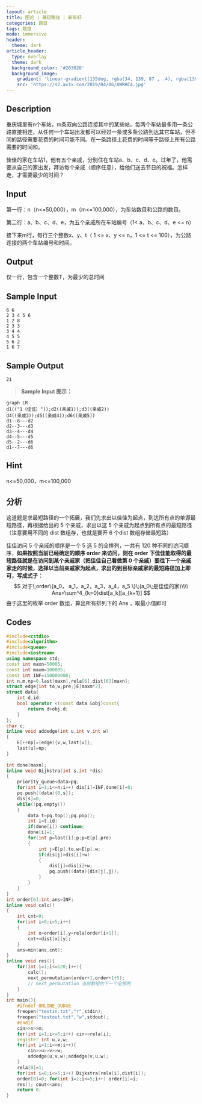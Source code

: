 ```yaml
---
layout: article
title: 图论 | 最短路径 | 新年好
categories: 题目
tags: 题目
mode: immersive
header:
  theme: dark
article_header:
  type: overlay
  theme: dark
  background_color: '#203028'
  background_image:
    gradient: 'linear-gradient(135deg, rgba(34, 139, 87 , .4), rgba(139, 34, 139, .4))'
    src: 'https://s2.ax1x.com/2019/04/06/AWRHC4.jpg'
---
```


<!--more-->

## Description

重庆城里有n个车站，m条双向公路连接其中的某些站。每两个车站最多用一条公路直接相连，从任何一个车站出发都可以经过一条或多条公路到达其它车站，但不同的路径需要花费的时间可能不同。在一条路径上花费的时间等于路径上所有公路需要的时间和。

佳佳的家在车站1，他有五个亲戚，分别住在车站a、b、c、d、e。过年了，他需要从自己的家出发，拜访每个亲戚（顺序任意），给他们送去节日的祝福。怎样走，才需要最少的时间？

## Input

第一行：n（n<=50,000），m（m<=100,000），为车站数目和公路的数目。

第二行：a、b、c、d、e，为五个亲戚所在车站编号（1< a、b、c、d、e <= n）

接下来m行，每行三个整数x、y、t（ 1 <= x、y <= n，1 <= t <= 100），为公路连接的两个车站编号和时间。 

## Output

仅一行，包含一个整数T，为最少的总时间

## Sample Input

```text
6 6
2 3 4 5 6
1 2 8
2 3 3
3 4 4
4 5 5
5 6 2
1 6 7
```

## Sample Output

```text
21
```

> **Sample Input 图示：**

```mermaid
graph LR
d1(("1（佳佳）"));d2((亲戚1));d3((亲戚2))
d4((亲戚3));d5((亲戚4));d6((亲戚5))
d1--8---d2
d2--3---d3
d3--4---d4
d4--5---d5
d5--2---d6
d1--7---d6
```

## Hint

n<=50,000，m<=100,000

## 分析

这道题是求最短路径的一个拓展，我们先求出以佳佳为起点，到达所有点的单源最短路径，再根据给出的 5 个亲戚，求出以这 5 个亲戚为起点到所有点的最短路径（注意要用不同的 dist 数组存，也就是要开 6 个dist 数组存储最短路）

佳佳访问 5 个亲戚的顺序是一个 5 选 5 的全排列，一共有 120 种不同的访问顺序，**如果按照当前已经确定的顺序 order 来访问，则在 order 下佳佳能取得的最短路径就是在访问到某个亲戚家（把佳佳自己看做第 0 个亲戚）要往下一个亲戚家走的时候，选择以当前亲戚家为起点，求出的到目标亲戚家的最短路径加上即可，写成式子：**
$$
对于\;order\{a_0， a_1，a_2，a_3，a_4，a_5 \}\;(a_0\;是佳佳的家)\\\\
Ans=\sum^4_{k=0}dist[a_k][a_{k+1}]
$$
由于这里的枚举 order 数组，算出所有排列下的 Ans ，取最小值即可

## Codes

```cpp
#include<cstdio>
#include<algorithm>
#include<queue>
#include<iostream>
using namespace std;
const int maxn=50005;
const int maxm=100005;
const int INF=150000000;
int n,m,np=0,last[maxn],rela[6],dist[6][maxn];
struct edge{int to,w,pre;}E[maxm*2];
struct data{
	int d,id;
	bool operator <(const data &obj)const{
		return d>obj.d;
	}
};
char c;
inline void addedge(int u,int v,int w)
{
	E[++np]=(edge){v,w,last[u]};
	last[u]=np;
}
 
int done[maxn];
inline void Dijkstra(int s,int *dis)
{
	priority_queue<data>pq;
	for(int i=1;i<=n;i++) dis[i]=INF,done[i]=0;
	pq.push((data){0,s});
	dis[s]=0;
	while(!pq.empty())
	{
		data t=pq.top();pq.pop();
		int i=t.id;
		if(done[i]) continue;
		done[i]=1;
		for(int p=last[i];p;p=E[p].pre)
		{
			int j=E[p].to,w=E[p].w;
			if(dis[j]>dis[i]+w)
			{
				dis[j]=dis[i]+w;
				pq.push((data){dis[j],j});
			}
		}
	}
}
int order[6];int ans=INF;
inline void calc()
{
	int cnt=0;
	for(int i=0;i<5;i++)
	{
		int x=order[i],y=rela[order[i+1]];
		cnt+=dist[x][y];
	}
	ans=min(ans,cnt);
}
inline void res(){
	for(int i=1;i<=120;i++){
		calc();
		next_permutation(order+1,order+1+5);
        // next_permutation 当前数组的下一个全排列 
	}
}
int main(){
	#ifndef ONLINE_JUDGE
	freopen("testin.txt","r",stdin);
	freopen("testout.txt","w",stdout);
	#endif
	cin>>n>>m;
	for(int i=1;i<=5;i++) cin>>rela[i];
	register int u,v,w;
	for(int i=1;i<=m;i++){
		cin>>u>>v>>w;
		addedge(u,v,w);addedge(v,u,w);
	}
	rela[0]=1;
	for(int i=0;i<=5;i++) Dijkstra(rela[i],dist[i]); 
	order[0]=0; for(int i=1;i<=5;i++) order[i]=i;
	res(); cout<<ans;
	return 0;
}
```



